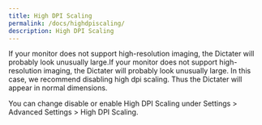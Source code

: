 ```yaml
---
title: High DPI Scaling
permalink: /docs/highdpiscaling/
description: High DPI Scaling
---
```


If your monitor does not support high-resolution imaging, the Dictater will probably look unusually large.If your monitor does not support high-resolution imaging, the Dictater will probably look unusually large.
In this case, we recommend disabling high dpi scaling. Thus the Dictater will appear in normal dimensions.

You can change disable or enable High DPI Scaling under Settings > Advanced Settings > High DPI Scaling. 